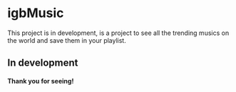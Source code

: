 # igbMusic

This project is in development, is a project to see all the trending musics on the world and save them in your playlist.

## In development

#### Thank you for seeing!
